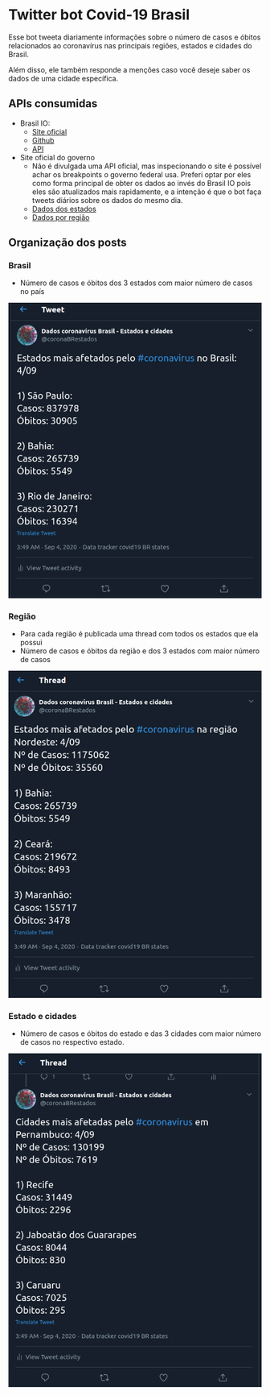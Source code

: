 # Twitter bot Covid-19 Brasil

Esse bot tweeta diariamente informações sobre o número de casos e óbitos relacionados ao coronavírus nas principais regiões, estados e cidades do Brasil.

Além disso, ele também responde a menções caso você deseje saber os dados de uma cidade específica.

## APIs consumidas

- Brasil IO:
    - [Site oficial](https://brasil.io/covid19/)
    - [Github](https://github.com/turicas/brasil.io)
    - [API](https://brasil.io/api/dataset/covid19/caso/data/)
- Site oficial do governo
    - Não é divulgada uma API oficial, mas inspecionando o site é possível achar os breakpoints o governo federal usa. Preferi optar por eles como forma principal de obter os dados ao invés do Brasil IO pois eles são atualizados mais rapidamente, e a intenção é que o bot faça tweets diários sobre os dados do mesmo dia.
    - [Dados dos estados](https://xx9p7hp1p7.execute-api.us-east-1.amazonaws.com/prod/PortalEstado)
    - [Dados por região](https://xx9p7hp1p7.execute-api.us-east-1.amazonaws.com/prod/PortalSintese)

## Organização dos posts

### Brasil

- Número de casos e óbitos dos 3 estados com maior número de casos no país

![assets/Untitled.png](assets/Untitled.png)

### Região

- Para cada região é publicada uma thread com todos os estados que ela possui
- Número de casos e óbitos da região e dos 3 estados com maior número de casos

![assets/Untitled%201.png](assets/Untitled%201.png)

### Estado e cidades

- Número de casos e óbitos do estado e das 3 cidades com maior número de casos no respectivo estado.

![assets/Untitled%202.png](assets/Untitled%202.png)